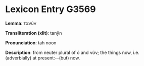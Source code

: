 # Lexicon Entry G3569

**Lemma**: τανῦν

**Transliteration (xlit)**: tanŷn

**Pronunciation**: tah noon

**Description**:
from neuter plural of ὁ and νῦν; the things now, i.e. (adverbially) at present:--(but) now.
